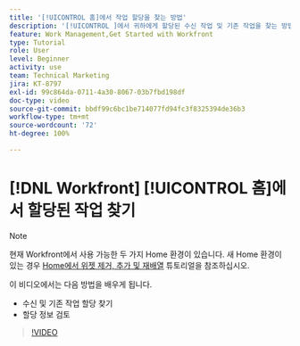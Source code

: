 ```yaml
---
title: '[!UICONTROL 홈]에서 작업 할당을 찾는 방법'
description: '[!UICONTROL ]에서 귀하에게 할당된 수신 작업 및 기존 작업을 찾는 방법을 알아봅니다. 그런 다음 할당 정보를 검토합니다.'
feature: Work Management,Get Started with Workfront
type: Tutorial
role: User
level: Beginner
activity: use
team: Technical Marketing
jira: KT-8797
exl-id: 99c864da-0711-4a30-8067-03b7fbd198df
doc-type: video
source-git-commit: bbdf99c6bc1be714077fd94fc3f8325394de36b3
workflow-type: tm+mt
source-wordcount: '72'
ht-degree: 100%

---
```


# [!DNL Workfront] [!UICONTROL 홈]에서 할당된 작업 찾기



>[!NOTE]
>
>현재 Workfront에서 사용 가능한 두 가지 Home 환경이 있습니다. 새 Home 환경이 있는 경우 [Home에서 위젯 제거, 추가 및 재배열](/help/workfront-home/remove-add-and-rearrange-widgets.md) 튜토리얼을 참조하십시오.


이 비디오에서는 다음 방법을 배우게 됩니다.

* 수신 및 기존 작업 할당 찾기
* 할당 정보 검토

>[!VIDEO](https://video.tv.adobe.com/v/335098/?quality=12&learn=on&enablevpops=1)
